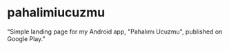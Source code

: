 # pahalimiucuzmu
“Simple landing page for my Android app, "Pahalımı Ucuzmu", published on Google Play.”
